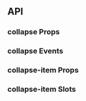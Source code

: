 ## API

### collapse Props

<field-table :data="collapseProps"/>

### collapse Events

<field-table :data="collapseEvents" type="emits"/>

### collapse-item Props

<field-table :data="collapseItemProps"/>

### collapse-item Slots

<field-table :data="collapseItemSlots" type="slots"/>

<script setup>
import { ref } from 'vue';

const collapseProps = ref([
  {
    name: 'active-key (v-model)',
    desc: '当前展开的面板的 key',
    type: '(string | number)[]',
    value: '-',
    version: '',
  },
  {
    name: 'default-active-key',
    desc: '默认展开的面板的 key （非受控模式）',
    type: '(string | number)[]',
    value: '[]',
    version: '',
  },
  {
    name: 'accordion',
    desc: '是否开启手风琴模式',
    type: 'boolean',
    value: 'false',
    version: '',
  },
  {
    name: 'show-expand-icon',
    desc: '是否显示展开图标',
    type: 'boolean',
    value: '-',
    version: '2.33.0',
  },
  {
    name: 'expand-icon-position',
    desc: '展开图标显示的位置',
    type: "'left' | 'right'",
    value: "'left'",
    version: '',
  },
  {
    name: 'bordered',
    desc: '是否显示边框',
    type: 'boolean',
    value: 'true',
    version: '',
  },
  {
    name: 'destroy-on-hide',
    desc: '是否在隐藏时销毁内容',
    type: 'boolean',
    value: 'false',
    version: '2.27.0',
  },
]);

const collapseEvents = ref([
  {
    name: 'change',
    desc: '展开的面板发生改变时触发',
    type: 'activeKey: (string | number)[], ev: Event',
  },
]);

const collapseItemProps = ref([
  {
    name: 'header',
    desc: '面板的标题',
    type: 'string',
    value: '-',
    version: '',
  },
  {
    name: 'disabled',
    desc: '是否禁用',
    type: 'boolean',
    value: 'false',
    version: '',
  },
  {
    name: 'show-expand-icon',
    desc: '是否显示展开图标',
    type: 'boolean',
    value: 'true',
    version: '',
  },
  {
    name: 'destroy-on-hide',
    desc: '是否在隐藏时销毁内容',
    type: 'boolean',
    value: 'false',
    version: '2.27.0',
  },
]);

const collapseItemSlots = ref([
  {
    name: 'extra',
    desc: '额外内容',
    type: '-',
    version: '',
  },
  {
    name: 'expand-icon',
    desc: '展开图标',
    type: "active: boolean, disabled: boolean, position: 'left' | 'right'",
    version: '2.33.0',
  },
  {
    name: 'header',
    desc: '面板的标题',
    type: '-',
    version: '',
  },
]);

</script>

